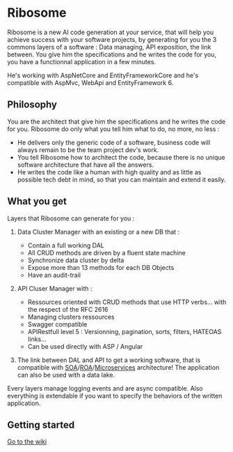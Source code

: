 # Ribosome
Ribosome is a new AI code generation at your service, that will help you achieve success with your software projects, by generating for you the 3 commons layers of a software : Data managing, API exposition, the link between. You give him the specifications and he writes the code for you, you have a functionnal application in a few minutes.

He's working with AspNetCore and EntityFrameworkCore and he's compatible with AspMvc, WebApi and EntityFramework 6.

## Philosophy
You are the architect that give him the specifications and he writes the code for you. Ribosome do only what you tell him what to do, no more, no less :
+ He delivers only the generic code of a software, business code will always remain to be the team project dev's work. 
+ You tell Ribosome how to architect the code, because there is no unique software architecture that have all the answers.
+ He writes the code like a human with high quality and as little as possible tech debt in mind, so that you can maintain and extend it easily.


## What you get
Layers that Ribosome can generate for you :

1. Data Cluster Manager with an existing or a new DB that :
	+ Contain a full working DAL
	+ All CRUD methods are driven by a fluent state machine
	+ Synchronize data cluster by delta
	+ Expose more than 13 methods for each DB Objects 
	+ Have an audit-trail

2. API Cluser Manager with :
	+ Ressources oriented with CRUD methods that use HTTP verbs... with the respect of the RFC 2616
	+ Managing clusters ressources
	+ Swagger compatible
	+ APIRestfull level 5 : Versionning, pagination, sorts, filters, HATEOAS links...
	+ Can be used directly with ASP / Angular
	
3. The link between DAL and API to get a working software, that is compatible with [SOA](https://en.wikipedia.org/wiki/Service-oriented_architecture)/[ROA](https://en.wikipedia.org/wiki/Resource-oriented_architecture)/[Microservices](https://en.wikipedia.org/wiki/Microservices) architecture!
The application can also be used with a data lake.

Every layers manage logging events and are async compatible. Also everything is extendable if you want to specify the behaviors of the written application.

## Getting started
[Go to the wiki](https://github.com/synodetechnologies/Ribosome/wiki)

